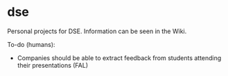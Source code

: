 dse
===

Personal projects for DSE. Information can be seen in the Wiki.

To-do (humans):
* Companies should be able to extract feedback from students attending their presentations (FAL)
